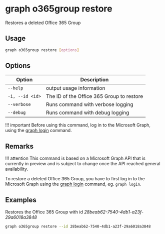 # graph o365group restore

Restores a deleted Office 365 Group

## Usage

```sh
graph o365group restore [options]
```

## Options

Option|Description
------|-----------
`--help`|output usage information
`-i, --id <id>`|The ID of the Office 365 Group to restore
`--verbose`|Runs command with verbose logging
`--debug`|Runs command with debug logging

!!! important
    Before using this command, log in to the Microsoft Graph, using the [graph login](../login.md) command.

## Remarks

!!! attention
    This command is based on a Microsoft Graph API that is currently in preview and is subject to change once the API reached general availability.

To restore a deleted Office 365 Group, you have to first log in to the Microsoft Graph using the [graph login](../login.md) command, eg. `graph login`.

## Examples

Restores the Office 365 Group with id _28beab62-7540-4db1-a23f-29a6018a3848_

```sh
graph o365group restore --id 28beab62-7540-4db1-a23f-29a6018a3848
```